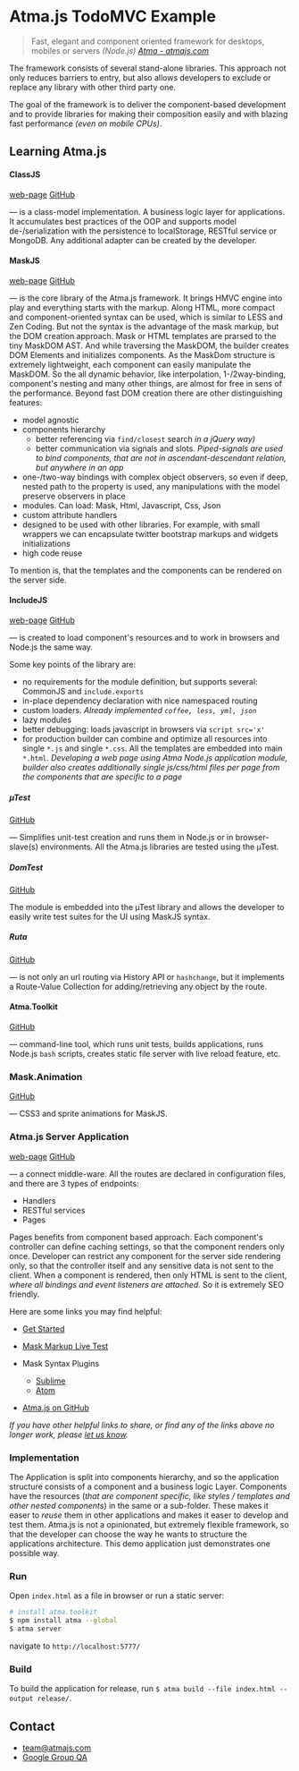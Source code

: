 # Atma.js TodoMVC Example

> Fast, elegant and component oriented framework for desktops, mobiles or servers _(Node.js)_
> _[Atma - atmajs.com](http://atmajs.com)_

The framework consists of several stand-alone libraries. This approach not only reduces barriers to entry, but also
allows developers to exclude or replace any library with other third party one.

The goal of the framework is to deliver the component-based development and to provide libraries for making their composition easily and with blazing fast performance _(even on mobile CPUs)_.

## Learning Atma.js

#### ClassJS
[web-page](http://atmajs.com/class) [GitHub](http://github.com/atmajs/ClassJS)

— is a class-model implementation. A business logic layer for applications. It accumulates best practices of the OOP and supports model de-/serialization with the persistence to localStorage, RESTful service or MongoDB. Any additional adapter can be created by the developer.


#### MaskJS
[web-page](http://atmajs.com/mask) [GitHub](https://github.com/atmajs/MaskJS)

— is the core library of the Atma.js framework. It brings HMVC engine into play and everything starts with the markup. Along HTML, more compact and component-oriented syntax can be used, which is similar to LESS and Zen Coding. But not the syntax is the advantage of the mask markup, but the DOM creation approach. Mask or HTML templates are prarsed to the tiny MaskDOM AST. And while traversing the MaskDOM, the builder creates DOM Elements and initializes components. As the MaskDom structure is extremely lightweight, each component can easily manipulate the MaskDOM. So the all dynamic behavior, like interpolation, 1-/2way-binding, component's nesting and many other things, are almost for free in sens of the performance. Beyond fast DOM creation there are other distinguishing features:

- model agnostic
- components hierarchy
	- better referencing via `find/closest` search _in a jQuery way)_
	- better communication via signals and slots. _Piped-signals are used to bind components, that are not in ascendant-descendant relation, but anywhere in an app_
- one-/two-way bindings with complex object observers, so even if deep, nested path to the property is used, any manipulations with the model preserve observers in place
- modules. Can load: Mask, Html, Javascript, Css, Json
- custom attribute handlers
- designed to be used with other libraries. For example, with small wrappers we can encapsulate twitter bootstrap markups and widgets initializations
- high code reuse

To mention is, that the templates and the components can be rendered on the server side.


#### IncludeJS
[web-page](http://atmajs.com/include) [GitHub](https://github.com/atmajs/IncludeJS)

— is created to load component's resources and to work in browsers and Node.js the same way.

Some key points of the library are:

- no requirements for the module definition, but supports several: CommonJS and `include.exports`
- in-place dependency declaration with nice namespaced routing
- custom loaders. _Already implemented `coffee, less, yml, json`_
- lazy modules
- better debugging: loads javascript in browsers via `script src='x'`
- for production builder can combine and optimize all resources into single `*.js` and single `*.css`. All the templates are embedded into main `*.html`. _Developing a web page using Atma Node.js application module, builder also creates additionally single js/css/html files per page from the components that are specific to a page_


##### µTest
[GitHub](https://github.com/atmajs/utest)

— Simplifies unit-test creation and runs them in Node.js or in browser-slave(s) environments. All the Atma.js libraries are tested using the µTest.

##### DomTest
[GitHub](https://github.com/atmajs/domtest)

The module is embedded into the µTest library and allows the developer to easily write test suites for the UI using MaskJS syntax.

##### Ruta
[GitHub](https://github.com/atmajs/Ruta)

— is not only an url routing via History API or `hashchange`, but it implements a Route-Value Collection for adding/retrieving any object by the route.

#### Atma.Toolkit
[GitHub](https://github.com/atmajs/Atma.Toolkit)

— command-line tool, which runs unit tests, builds applications, runs Node.js `bash` scripts, creates static file server with live reload feature, etc.

### Mask.Animation
[GitHub](https://github.com/atmajs/mask-animation)

— CSS3 and sprite animations for MaskJS.


### Atma.js Server Application
[web-page](http://atmajs.com/atma-server) [GitHub](https://github.com/atmajs/atma-server)

— a connect middle-ware. All the routes are declared in configuration files, and there are 3 types of endpoints:

- Handlers
- RESTful services
- Pages

Pages benefits from component based approach. Each component's controller can define caching settings, so that the component renders only once. Developer can restrict any component for the server side rendering only, so that the controller itself and any sensitive data is not sent to the client. When a component is rendered, then only HTML is sent to the client, _where all bindings and event listeners are attached_. So it is extremely SEO friendly.

Here are some links you may find helpful:

- [Get Started](http://atmajs.com/get/github)
- [Mask Markup Live Test](http://atmajs.com/mask-try)
- Mask Syntax Plugins
	- [Sublime](https://github.com/tenbits/sublime-mask)
	- [Atom](https://github.com/tenbits/package-atom)
	
- [Atma.js on GitHub](https://github.com/atmajs)

_If you have other helpful links to share, or find any of the links above no longer work, please [let us know](https://github.com/tastejs/todomvc/issues)._

### Implementation

The Application is split into components hierarchy, and so the application structure consists of a component and a business logic Layer. Components have the resources (_that are component specific, like styles / templates and other nested components_) in the same or a sub-folder. These makes it easer to _reuse_ them in other applications and makes it easer to develop and test them. Atma.js is not a opinionated, but extremely flexible framework, so that the developer can choose the way he wants to structure the applications architecture. This demo application just demonstrates one possible way.

### Run

Open `index.html` as a file in browser or run a static server:

```bash
# install atma.toolkit
$ npm install atma --global
$ atma server
```

navigate to `http://localhost:5777/`

### Build

To build the application for release, run `$ atma build --file index.html --output release/`. 


## Contact
- [team@atmajs.com](mailto:team@atmajs.com)
- [Google Group QA](https://groups.google.com/forum/#!forum/atmajs)
